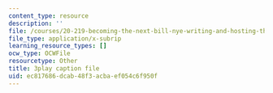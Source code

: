 ```yaml
---
content_type: resource
description: ''
file: /courses/20-219-becoming-the-next-bill-nye-writing-and-hosting-the-educational-show-january-iap-2015/ec817686dcab48f3acbaef054c6f950f_es4aS15Y_Ck.srt
file_type: application/x-subrip
learning_resource_types: []
ocw_type: OCWFile
resourcetype: Other
title: 3play caption file
uid: ec817686-dcab-48f3-acba-ef054c6f950f
---
```

